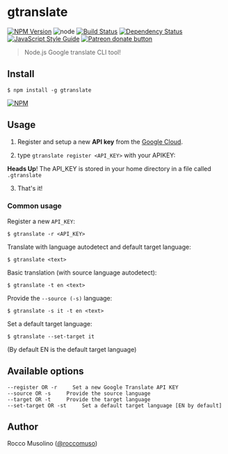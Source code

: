 # gtranslate

[![NPM Version](https://img.shields.io/npm/v/gtranslate.svg)](https://www.npmjs.com/package/gtranslate)
![node](https://img.shields.io/node/v/gtranslate.svg)
[![Build Status](https://travis-ci.org/roccomuso/gtranslate.svg?branch=master)](https://travis-ci.org/roccomuso/gtranslate)
[![Dependency Status](https://david-dm.org/roccomuso/gtranslate.png)](https://david-dm.org/roccomuso/gtranslate)
[![JavaScript Style Guide](https://img.shields.io/badge/code_style-standard-brightgreen.svg)](https://standardjs.com)
<span class="badge-patreon"><a href="https://patreon.com/roccomuso" title="Donate to this project using Patreon"><img src="https://img.shields.io/badge/patreon-donate-yellow.svg" alt="Patreon donate button" /></a></span>

> Node.js Google translate CLI tool!

## Install

    $ npm install -g gtranslate

[![NPM](https://nodei.co/npm/gtranslate.png?downloads=true&downloadRank=true)](https://nodei.co/npm/gtranslate/)

## Usage

1. Register and setup a new **API key** from the [Google Cloud](https://support.google.com/cloud/answer/6158862?hl=en).

2. type `gtranslate register <API_KEY>` with your APIKEY:

**Heads Up**! The API_KEY is stored in your home directory in a file called `.gtranslate`

3. That's it!

### Common usage

Register a new `API_KEY`:

    $ gtranslate -r <API_KEY>

Translate with language autodetect and default target language:

    $ gtranslate <text>

Basic translation (with source language autodetect):

    $ gtranslate -t en <text>

Provide the `--source (-s)` language:

    $ gtranslate -s it -t en <text>

Set a default target language:

    $ gtranslate --set-target it

(By default EN is the default target language)

## Available options

```text
--register OR -r     Set a new Google Translate API KEY
--source OR -s     Provide the source language
--target OR -t     Provide the target language
--set-target OR -st     Set a default target language [EN by default]
```

## Author

Rocco Musolino ([@roccomuso](https://twitter.com/roccomuso))
